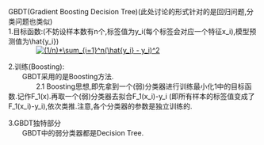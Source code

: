  GBDT(Gradient Boosting Decision Tree)(此处讨论的形式针对的是回归问题,分类问题也类似)  
 1.目标函数:(不妨设样本数有n个,标签值为y_i(每个标签会对应一个特征x_i),模型预测值为\hat{y_i})  
 &emsp;&emsp;&emsp;&emsp;<a href="https://www.codecogs.com/eqnedit.php?latex=(1/n)*\sum_{i=1}^n(\hat{y_i}&space;-&space;y_i)^2" target="_blank"><img src="https://latex.codecogs.com/gif.latex?(1/n)*\sum_{i=1}^n(\hat{y_i}&space;-&space;y_i)^2" title="(1/n)*\sum_{i=1}^n(\hat{y_i} - y_i)^2" /></a>  
 

 2.训练(Boosting):  
 &emsp;&emsp;GBDT采用的是Boosting方法.  
 &emsp;&emsp;&emsp;&emsp;2.1 Boosting思想,即先拿到一个(弱)分类器进行训练最小化1中的目标函数.记作F_1(x).再取一个(弱)分类器去拟合F_1(x_i)-y_i
 (即所有样本的标签值变成了F_1(x_i)-y_i),依次类推.注意,各个分类器的参数是独立训练的.  
 
 3.GBDT独特部分  
 &emsp;&emsp;GBDT中的弱分类器都是Decision Tree.
